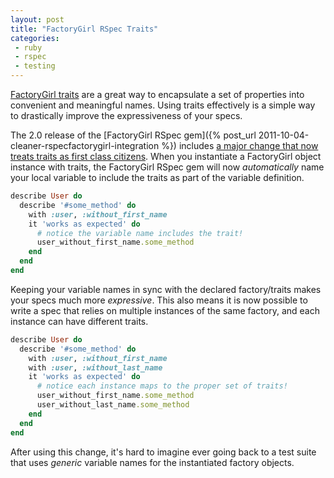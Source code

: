 ```yaml
---
layout: post
title: "FactoryGirl RSpec Traits"
categories:
 - ruby
 - rspec
 - testing
---
```


[FactoryGirl traits](http://robots.thoughtbot.com/post/23673635798/remove-duplication-with-factorygirls-traits) are a great way to encapsulate a set of properties into convenient and meaningful names.  Using traits effectively is a simple way to drastically improve the expressiveness of your specs.

The 2.0 release of the [FactoryGirl RSpec gem]({% post_url 2011-10-04-cleaner-rspecfactorygirl-integration %}) includes [a major change that now treats traits as first class citizens](https://github.com/wireframe/factory_girl_rspec/pull/4).  When you instantiate a FactoryGirl object instance with traits, the FactoryGirl RSpec gem will now *automatically* name your local variable to include the traits as part of the variable definition.


```ruby
describe User do
  describe '#some_method' do
    with :user, :without_first_name
    it 'works as expected' do
      # notice the variable name includes the trait!
      user_without_first_name.some_method
    end
  end
end
```

Keeping your variable names in sync with the declared factory/traits makes your specs much more *expressive*.  This also means it is now possible to write a spec that relies on multiple instances of the same factory, and each instance can have different traits.

```ruby
describe User do
  describe '#some_method' do
    with :user, :without_first_name
    with :user, :without_last_name
    it 'works as expected' do
      # notice each instance maps to the proper set of traits!
      user_without_first_name.some_method
      user_without_last_name.some_method
    end
  end
end
```

After using this change, it's hard to imagine ever going back to a test suite that uses *generic* variable names for the instantiated factory objects.
